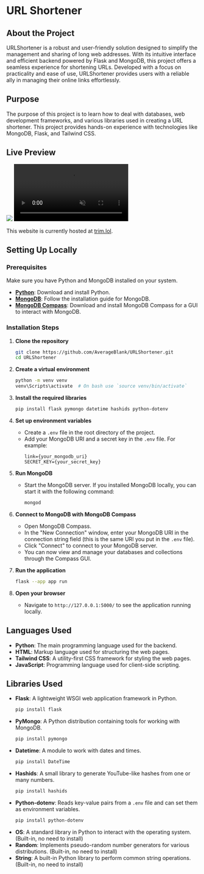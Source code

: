 # URL Shortener

## About the Project
URLShortener is a robust and user-friendly solution designed to simplify the management and sharing of long web addresses. With its intuitive interface and efficient backend powered by Flask and MongoDB, this project offers a seamless experience for shortening URLs. Developed with a focus on practicality and ease of use, URLShortener provides users with a reliable ally in managing their online links effortlessly.

## Purpose
The purpose of this project is to learn how to deal with databases, web development frameworks, and various libraries used in creating a URL shortener. This project provides hands-on experience with technologies like MongoDB, Flask, and Tailwind CSS.

## Live Preview
![](https://github.com/AverageBlank/URLShortener/blob/Master/preview/URLShortener.gif)
<video src="preview\URLShortener.mp4" placeholder="preview\URLShortener.mp4" autoplay loop controls muted title="test-title">
Sorry, your browser doesn't support HTML 5 video, this was a live preview of the website.
</video>

This website is currently hosted at [trim.lol](https://trim.lol).

## Setting Up Locally

### Prerequisites
Make sure you have Python and MongoDB installed on your system.

- **[Python](https://www.python.org/downloads/)**: Download and install Python.
- **[MongoDB](https://docs.mongodb.com/manual/installation/)**: Follow the installation guide for MongoDB.
- **[MongoDB Compass](https://www.mongodb.com/products/compass)**: Download and install MongoDB Compass for a GUI to interact with MongoDB.

### Installation Steps

1. **Clone the repository**
    ```bash
    git clone https://github.com/AverageBlank/URLShortener.git
    cd URLShortener
    ```

2. **Create a virtual environment**
    ```bash
    python -m venv venv
    venv\Scripts\activate  # On bash use `source venv/bin/activate`
    ```

3. **Install the required libraries**
    ```bash
    pip install flask pymongo datetime hashids python-dotenv
    ```

4. **Set up environment variables**
    - Create a `.env` file in the root directory of the project.
    - Add your MongoDB URI and a secret key in the `.env` file. For example:
        ```env
        link={your_mongodb_uri}
        SECRET_KEY={your_secret_key}
        ```

5. **Run MongoDB**
    - Start the MongoDB server. If you installed MongoDB locally, you can start it with the following command:
        ```bash
        mongod
        ```

6. **Connect to MongoDB with MongoDB Compass**
    - Open MongoDB Compass.
    - In the "New Connection" window, enter your MongoDB URI in the connection string field (this is the same URI you put in the `.env` file).
    - Click "Connect" to connect to your MongoDB server.
    - You can now view and manage your databases and collections through the Compass GUI.

7. **Run the application**
    ```bash
    flask --app app run
    ```

8. **Open your browser**
    - Navigate to `http://127.0.0.1:5000/` to see the application running locally.

## Languages Used
- **Python**: The main programming language used for the backend.
- **HTML**: Markup language used for structuring the web pages.
- **Tailwind CSS**: A utility-first CSS framework for styling the web pages.
- **JavaScript**: Programming language used for client-side scripting.

## Libraries Used
- **Flask**: A lightweight WSGI web application framework in Python.
    ```bash
    pip install flask
    ```
- **PyMongo**: A Python distribution containing tools for working with MongoDB.
    ```bash
    pip install pymongo
    ```
- **Datetime**: A module to work with dates and times.
    ```bash
    pip install DateTime
    ```
- **Hashids**: A small library to generate YouTube-like hashes from one or many numbers.
    ```bash
    pip install hashids
    ```
- **Python-dotenv**: Reads key-value pairs from a `.env` file and can set them as environment variables.
    ```bash
    pip install python-dotenv
    ```
- **OS**: A standard library in Python to interact with the operating system. (Built-in, no need to install)
- **Random**: Implements pseudo-random number generators for various distributions. (Built-in, no need to install)
- **String**: A built-in Python library to perform common string operations. (Built-in, no need to install)
